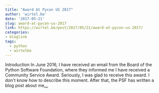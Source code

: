 ```yaml
---
title: "Award At Pycon US 2017"
author: 'wirtel.be'
date: '2017-05-21'
slug: award-at-pycon-us-2017
link: https://wirtel.be/post/2017/05/21/award-at-pycon-us-2017/
categories:
- bloglink
tags:
  - python
  - wirtelbe
---
```


Introduction In June 2016, I have received an email from the Board of the Python Software Foundation, where they informed me I have received a Community Service Award. Seriously, I was glad to receive this award. I don't know how to describe this moment. After that, the PSF has written a blog post about me[... <i class="fas fa-external-link-alt"></i>](https://wirtel.be/post/2017/05/21/award-at-pycon-us-2017/)

